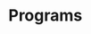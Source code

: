 # Programs



















































































































































